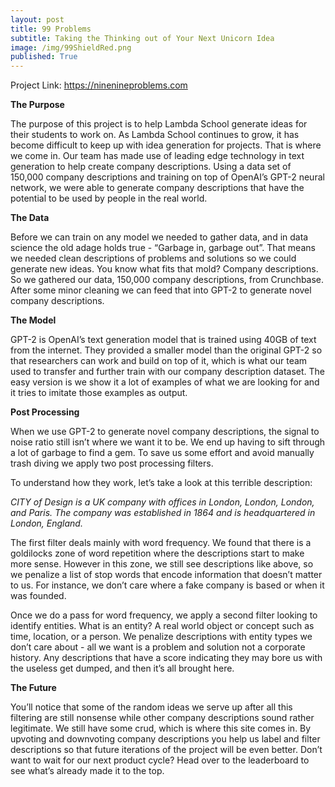 ```yaml
---
layout: post
title: 99 Problems
subtitle: Taking the Thinking out of Your Next Unicorn Idea
image: /img/99ShieldRed.png
published: True
---
```

Project Link: https://ninenineproblems.com

**The Purpose**

The purpose of this project is to help Lambda School generate ideas for their students to work on. As Lambda School continues to grow, it has become difficult to keep up with idea generation for projects. That is where we come in. Our team has made use of leading edge technology in text generation to help create company descriptions. Using a data set of 150,000 company descriptions and training on top of OpenAI’s GPT-2 neural network, we were able to generate company descriptions that have the potential to be used by people in the real world.

**The Data** 

Before we can train on any model we needed to gather data, and in data science the old adage holds true - “Garbage in, garbage out”. That means we needed clean descriptions of problems and solutions so we could generate new ideas. You know what fits that mold? Company descriptions. So we gathered our data, 150,000 company descriptions, from Crunchbase. After some minor cleaning we can feed that into GPT-2 to generate novel company descriptions.

**The Model** 

GPT-2 is OpenAI’s text generation model that is trained using 40GB of text from the internet. They provided a smaller model than the original GPT-2 so that researchers can work and build on top of it, which is what our team used to transfer and further train with our company description dataset. The easy version is we show it a lot of examples of what we are looking for and it tries to imitate those examples as output.

**Post Processing**

When we use GPT-2 to generate novel company descriptions, the signal to noise ratio still isn’t where we want it to be. We end up having to sift through a lot of garbage to find a gem. To save us some effort and avoid manually trash diving we apply two post processing filters.

To understand how they work, let’s take a look at this terrible description:

*CITY of Design is a UK company with offices in London, London, London, and Paris. The company was established in 1864 and is headquartered in London, England.*

The first filter deals mainly with word frequency. We found that there is a goldilocks zone of word repetition where the descriptions start to make more sense. However in this zone, we still see descriptions like above, so we penalize a list of stop words that encode information that doesn’t matter to us. For instance, we don’t care where a fake company is based or when it was founded.

Once we do a pass for word frequency, we apply a second filter looking to identify entities. What is an entity? A real world object or concept such as time, location, or a person. We penalize descriptions with entity types we don’t care about - all we want is a problem and solution not a corporate history. Any descriptions that have a score indicating they may bore us with the useless get dumped, and then it’s all brought here.

**The Future**

You’ll notice that some of the random ideas we serve up after all this filtering are still nonsense while other company descriptions sound rather legitimate. We still have some crud, which is where this site comes in. By upvoting and downvoting company descriptions you help us label and filter descriptions so that future iterations of the project will be even better.
Don’t want to wait for our next product cycle? Head over to the leaderboard to see what’s already made it to the top.




